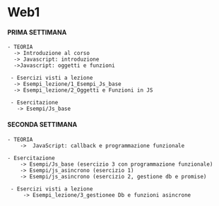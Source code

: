 # Web1

#### PRIMA SETTIMANA ###
    - TEORIA
      -> Introduzione al corso
      -> Javascript: introduzione
      ->Javascript: oggetti e funzioni
     
     - Esercizi visti a lezione
      -> Esempi_lezione/1_Esempi_Js_base
      -> Esempi_lezione/2_Oggetti e Funzioni in JS
      
     - Esercitazione 
       -> Esempi/Js_base
       
 
 #### SECONDA SETTIMANA
    - TEORIA
        -> 	JavaScript: callback e programmazione funzionale
        
    - Esercitazione
        -> Esempi/Js_base (esercizio 3 con programmazione funzionale)
        -> Esempi/js_asincrono (esercizio 1)
        -> Esempi/js_asincrono (esercizio 2, gestione db e promise)
        
     - Esercizi visti a lezione
         -> Esempi_lezione/3_gestionee Db e funzioni asincrone

